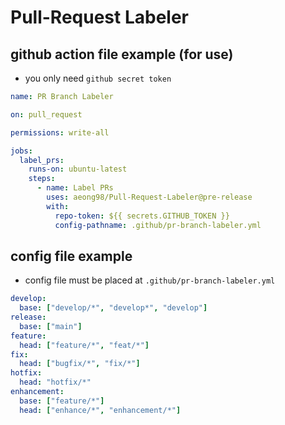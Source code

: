 # Pull-Request Labeler

## github action file example (for use)
- you only need `github secret token`

```yml
name: PR Branch Labeler

on: pull_request

permissions: write-all

jobs:
  label_prs:
    runs-on: ubuntu-latest
    steps:
      - name: Label PRs
        uses: aeong98/Pull-Request-Labeler@pre-release
        with:
          repo-token: ${{ secrets.GITHUB_TOKEN }}
          config-pathname: .github/pr-branch-labeler.yml

```

## config file example
- config file must be placed at `.github/pr-branch-labeler.yml`

```yml
develop:
  base: ["develop/*", "develop*", "develop"]
release:
  base: ["main"]
feature:
  head: ["feature/*", "feat/*"]
fix:
  head: ["bugfix/*", "fix/*"]
hotfix:
  head: "hotfix/*"
enhancement:
  base: ["feature/*"]
  head: ["enhance/*", "enhancement/*"]
```
